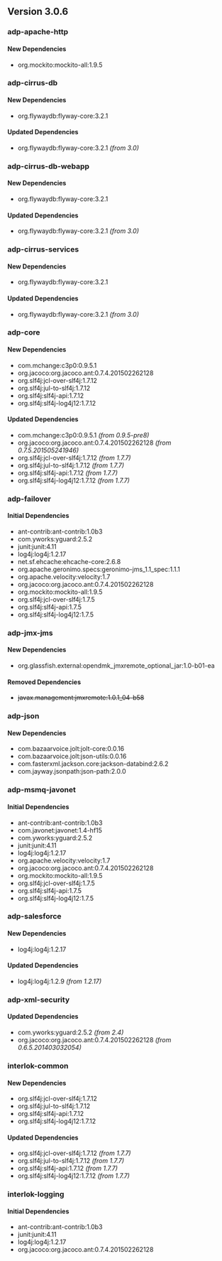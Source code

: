 ## Version 3.0.6 ##

### adp-apache-http ###

#### New Dependencies ####
- org.mockito:mockito-all:1.9.5

### adp-cirrus-db ###

#### New Dependencies ####
- org.flywaydb:flyway-core:3.2.1

#### Updated Dependencies ####
- org.flywaydb:flyway-core:3.2.1 *(from 3.0)*

### adp-cirrus-db-webapp ###

#### New Dependencies ####
- org.flywaydb:flyway-core:3.2.1

#### Updated Dependencies ####
- org.flywaydb:flyway-core:3.2.1 *(from 3.0)*

### adp-cirrus-services ###

#### New Dependencies ####
- org.flywaydb:flyway-core:3.2.1

#### Updated Dependencies ####
- org.flywaydb:flyway-core:3.2.1 *(from 3.0)*

### adp-core ###

#### New Dependencies ####
- com.mchange:c3p0:0.9.5.1
- org.jacoco:org.jacoco.ant:0.7.4.201502262128
- org.slf4j:jcl-over-slf4j:1.7.12
- org.slf4j:jul-to-slf4j:1.7.12
- org.slf4j:slf4j-api:1.7.12
- org.slf4j:slf4j-log4j12:1.7.12

#### Updated Dependencies ####
- com.mchange:c3p0:0.9.5.1 *(from 0.9.5-pre8)*
- org.jacoco:org.jacoco.ant:0.7.4.201502262128 *(from 0.7.5.201505241946)*
- org.slf4j:jcl-over-slf4j:1.7.12 *(from 1.7.7)*
- org.slf4j:jul-to-slf4j:1.7.12 *(from 1.7.7)*
- org.slf4j:slf4j-api:1.7.12 *(from 1.7.7)*
- org.slf4j:slf4j-log4j12:1.7.12 *(from 1.7.7)*

### adp-failover ###

#### Initial Dependencies ####
- ant-contrib:ant-contrib:1.0b3
- com.yworks:yguard:2.5.2
- junit:junit:4.11
- log4j:log4j:1.2.17
- net.sf.ehcache:ehcache-core:2.6.8
- org.apache.geronimo.specs:geronimo-jms_1.1_spec:1.1.1
- org.apache.velocity:velocity:1.7
- org.jacoco:org.jacoco.ant:0.7.4.201502262128
- org.mockito:mockito-all:1.9.5
- org.slf4j:jcl-over-slf4j:1.7.5
- org.slf4j:slf4j-api:1.7.5
- org.slf4j:slf4j-log4j12:1.7.5

### adp-jmx-jms ###

#### New Dependencies ####
- org.glassfish.external:opendmk_jmxremote_optional_jar:1.0-b01-ea

#### Removed Dependencies ####
- ~~javax.management:jmxremote:1.0.1_04-b58~~

### adp-json ###

#### New Dependencies ####
- com.bazaarvoice.jolt:jolt-core:0.0.16
- com.bazaarvoice.jolt:json-utils:0.0.16
- com.fasterxml.jackson.core:jackson-databind:2.6.2
- com.jayway.jsonpath:json-path:2.0.0

### adp-msmq-javonet ###

#### Initial Dependencies ####
- ant-contrib:ant-contrib:1.0b3
- com.javonet:javonet:1.4-hf15
- com.yworks:yguard:2.5.2
- junit:junit:4.11
- log4j:log4j:1.2.17
- org.apache.velocity:velocity:1.7
- org.jacoco:org.jacoco.ant:0.7.4.201502262128
- org.mockito:mockito-all:1.9.5
- org.slf4j:jcl-over-slf4j:1.7.5
- org.slf4j:slf4j-api:1.7.5
- org.slf4j:slf4j-log4j12:1.7.5

### adp-salesforce ###

#### New Dependencies ####
- log4j:log4j:1.2.17

#### Updated Dependencies ####
- log4j:log4j:1.2.9 *(from 1.2.17)*

### adp-xml-security ###

#### Updated Dependencies ####
- com.yworks:yguard:2.5.2 *(from 2.4)*
- org.jacoco:org.jacoco.ant:0.7.4.201502262128 *(from 0.6.5.201403032054)*

### interlok-common ###

#### New Dependencies ####
- org.slf4j:jcl-over-slf4j:1.7.12
- org.slf4j:jul-to-slf4j:1.7.12
- org.slf4j:slf4j-api:1.7.12
- org.slf4j:slf4j-log4j12:1.7.12

#### Updated Dependencies ####
- org.slf4j:jcl-over-slf4j:1.7.12 *(from 1.7.7)*
- org.slf4j:jul-to-slf4j:1.7.12 *(from 1.7.7)*
- org.slf4j:slf4j-api:1.7.12 *(from 1.7.7)*
- org.slf4j:slf4j-log4j12:1.7.12 *(from 1.7.7)*

### interlok-logging ###

#### Initial Dependencies ####
- ant-contrib:ant-contrib:1.0b3
- junit:junit:4.11
- log4j:log4j:1.2.17
- org.jacoco:org.jacoco.ant:0.7.4.201502262128
